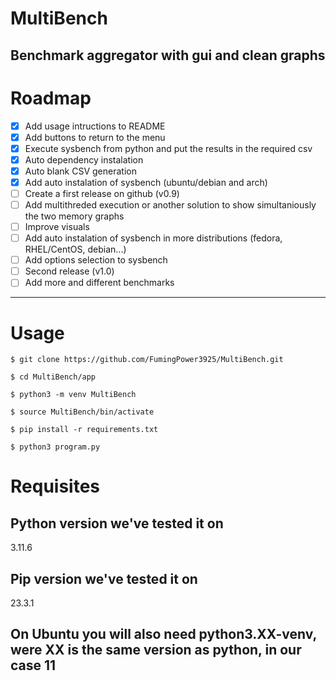 # MultiBench
Benchmark aggregator with gui and clean graphs
---
# Roadmap

- [X] Add usage intructions to README
- [X] Add buttons to return to the menu
- [X] Execute sysbench from python and put the results in the required csv
- [X] Auto dependency instalation
- [X] Auto blank CSV generation
- [X] Add auto instalation of sysbench (ubuntu/debian and arch)
- [ ] Create a first release on github (v0.9)
- [ ] Add multithreded execution or another solution to show simultaniously the two memory graphs
- [ ] Improve visuals
- [ ] Add auto instalation of sysbench in more distributions (fedora, RHEL/CentOS, debian...)
- [ ] Add options selection to sysbench
- [ ] Second release (v1.0)
- [ ] Add more and different benchmarks
---
# Usage
`$ git clone https://github.com/FumingPower3925/MultiBench.git`

`$ cd MultiBench/app`

`$ python3 -m venv MultiBench`

`$ source MultiBench/bin/activate`

`$ pip install -r requirements.txt`

`$ python3 program.py`

# Requisites

## Python version we've tested it on
3.11.6

## Pip version we've tested it on
23.3.1

## On Ubuntu you will also need python3.XX-venv, were XX is the same version as python, in our case 11
